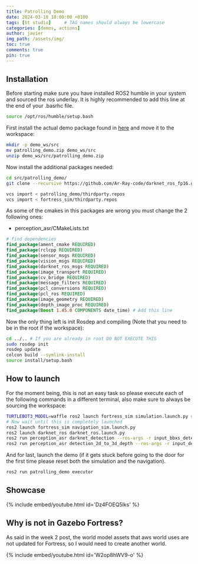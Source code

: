 ```yaml
---
title: Patrolling Demo
date: 2024-03-18 18:00:00 +0100
tags: [bt studio]     # TAG names should always be lowercase
categories: [demos, actions]
author: javier
img_path: /assets/img/
toc: true
comments: true
pin: true
---
```


## Installation

Before starting make sure you have installed ROS2 humble in your system and sourced the ros underlay. It is highly recommended to add this line at the end of your .basrhc file.

```bash
source /opt/ros/humble/setup.bash
```

First install the actual demo package found in [here](https://github.com/RoboticsLabURJC/2024-tfg-javier-izquierdo/demo/patrolling_demo.zip) and move it to the workspace:

```bash
mkdir -p demo_ws/src
mv patrolling_demo.zip demo_ws/src
unzip demo_ws/src/patrolling_demo.zip
```

Now install the additional packages needed:

```bash
cd src/patrolling_demo/
git clone --recursive https://github.com/Ar-Ray-code/darknet_ros_fp16.git

vcs import < patrolling_demo/thirdparty.repos
vcs import < fortress_sim/thirdparty.repos
```

As some of the cmakes in this packages are wrong you must change the 2 following ones:

- perception_asr/CMakeLists.txt
```cmake
# find dependencies
find_package(ament_cmake REQUIRED)
find_package(rclcpp REQUIRED)
find_package(sensor_msgs REQUIRED)
find_package(vision_msgs REQUIRED)
find_package(darknet_ros_msgs REQUIRED)
find_package(image_transport REQUIRED)
find_package(cv_bridge REQUIRED)
find_package(message_filters REQUIRED)
find_package(pcl_conversions REQUIRED)
find_package(pcl_ros REQUIRED)
find_package(image_geometry REQUIRED)
find_package(depth_image_proc REQUIRED)
find_package(Boost 1.45.0 COMPONENTS date_time) # Add this line
``` 


Now the only thing left is init Rosdep and compiling (Note that you need to be in the root if the workspace):
```bash
cd ../.. # If you are already in root DO NOT EXECUTE THIS
sudo rosdep init
rosdep update
colcon build --symlink-install
source install/setup.bash
```

## How to launch

For the moment being, this is not an easy task so please execute each of the following commands in a different terminal, also make sure to always be sourcing the workspace:

```bash
TURTLEBOT3_MODEL=waffle ros2 launch fortress_sim simulation.launch.py # Wait for a minute
# Now wait until this is completely launched
ros2 launch fortress_sim navigation_sim.launch.py
ros2 launch darknet_ros darknet_ros.launch.py
ros2 run perception_asr darknet_detection --ros-args -r input_bbxs_detection:=/darknet_ros/bounding_boxes -r output_detection_2d:=/detection_2d_array
ros2 run perception_asr detection_2d_to_3d_depth --ros-args -r input_depth:=/camera/depth/image_raw -r camera_info:=/camera/depth/camera_info -r input_detection_2d:=/detection_2d_array
```

And for last, launch the demo (if it gets stuck before going to the door for the first time please reset both the simulation and the navigation).
```bash
ros2 run patrolling_demo executor
```


## Showcase

{% include embed/youtube.html id='Dz4FOEQ5lks' %}

## Why is not in Gazebo Fortress?

As said in the week 2 post, the world model assets that aws world uses are not updated for Fortress, so I would need to create another world.

{% include embed/youtube.html id='W2op8hWV9-o' %}

